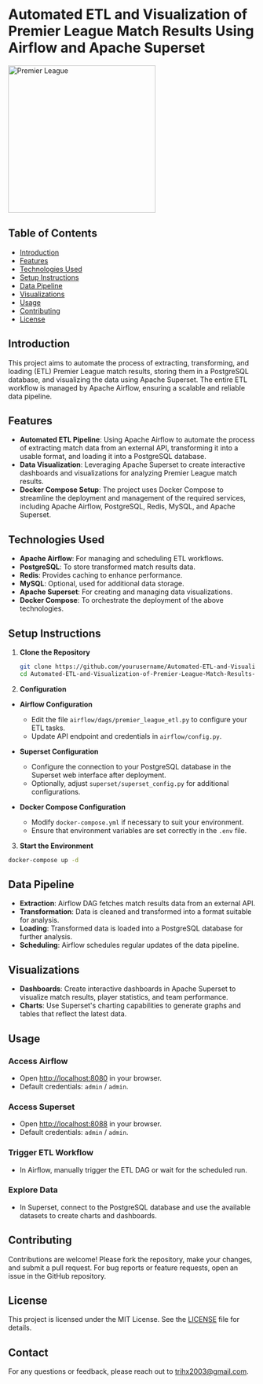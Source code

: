 # Automated ETL and Visualization of Premier League Match Results Using Airflow and Apache Superset

<img src="https://upload.wikimedia.org/wikipedia/en/thumb/f/f2/Premier_League_Logo.svg/800px-Premier_League_Logo.svg.png" alt="Premier League" width="300"/>

## Table of Contents

- [Introduction](#introduction)
- [Features](#features)
- [Technologies Used](#technologies-used)
- [Setup Instructions](#setup-instructions)
- [Data Pipeline](#data-pipeline)
- [Visualizations](#visualizations)
- [Usage](#usage)
- [Contributing](#contributing)
- [License](#license)

## Introduction

This project aims to automate the process of extracting, transforming, and loading (ETL) Premier League match results, storing them in a PostgreSQL database, and visualizing the data using Apache Superset. The entire ETL workflow is managed by Apache Airflow, ensuring a scalable and reliable data pipeline.
## Features

- **Automated ETL Pipeline**: Using Apache Airflow to automate the process of extracting match data from an external API, transforming it into a usable format, and loading it into a PostgreSQL database.
- **Data Visualization**: Leveraging Apache Superset to create interactive dashboards and visualizations for analyzing Premier League match results.
- **Docker Compose Setup**: The project uses Docker Compose to streamline the deployment and management of the required services, including Apache Airflow, PostgreSQL, Redis, MySQL, and Apache Superset.
## Technologies Used

- **Apache Airflow**: For managing and scheduling ETL workflows.
- **PostgreSQL**: To store transformed match results data.
- **Redis**: Provides caching to enhance performance.
- **MySQL**: Optional, used for additional data storage.
- **Apache Superset**: For creating and managing data visualizations.
- **Docker Compose**: To orchestrate the deployment of the above technologies.

## Setup Instructions

1. **Clone the Repository**

   ```bash
   git clone https://github.com/yourusername/Automated-ETL-and-Visualization-of-Premier-League-Match-Results-Using-Airflow-and-Apache-Superset.git
   cd Automated-ETL-and-Visualization-of-Premier-League-Match-Results-Using-Airflow-and-Apache-Superset
2. **Configuration**

- **Airflow Configuration**

  - Edit the file `airflow/dags/premier_league_etl.py` to configure your ETL tasks.
  - Update API endpoint and credentials in `airflow/config.py`.

- **Superset Configuration**

  - Configure the connection to your PostgreSQL database in the Superset web interface after deployment.
  - Optionally, adjust `superset/superset_config.py` for additional configurations.

- **Docker Compose Configuration**

  - Modify `docker-compose.yml` if necessary to suit your environment.
  - Ensure that environment variables are set correctly in the `.env` file.

3.  **Start the Environment**

```bash
docker-compose up -d
```
## Data Pipeline

- **Extraction**: Airflow DAG fetches match results data from an external API.
- **Transformation**: Data is cleaned and transformed into a format suitable for analysis.
- **Loading**: Transformed data is loaded into a PostgreSQL database for further analysis.
- **Scheduling**: Airflow schedules regular updates of the data pipeline.

## Visualizations

- **Dashboards**: Create interactive dashboards in Apache Superset to visualize match results, player statistics, and team performance.
- **Charts**: Use Superset's charting capabilities to generate graphs and tables that reflect the latest data.

## Usage

### Access Airflow

- Open [http://localhost:8080](http://localhost:8080) in your browser.
- Default credentials: `admin` / `admin`.

### Access Superset

- Open [http://localhost:8088](http://localhost:8088) in your browser.
- Default credentials: `admin` / `admin`.

### Trigger ETL Workflow

- In Airflow, manually trigger the ETL DAG or wait for the scheduled run.

### Explore Data

- In Superset, connect to the PostgreSQL database and use the available datasets to create charts and dashboards.

## Contributing

Contributions are welcome! Please fork the repository, make your changes, and submit a pull request. For bug reports or feature requests, open an issue in the GitHub repository.

## License

This project is licensed under the MIT License. See the [LICENSE](LICENSE) file for details.

## Contact

For any questions or feedback, please reach out to [trihx2003@gmail.com](mailto:trihx2003@gmail.com).

   
